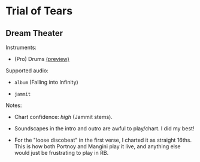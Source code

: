 # Trial of Tears

## Dream Theater

Instruments:

  * (Pro) Drums [(preview)](http://pages.cs.wisc.edu/~tolly/customs/?title=trial-of-tears&artist=dream-theater)

Supported audio:

  * `album` (Falling into Infinity)

  * `jammit`

Notes:

  * Chart confidence: *high* (Jammit stems).

  * Soundscapes in the intro and outro are awful to play/chart. I did my best!

  * For the "loose discobeat" in the first verse, I charted it as straight 16ths. This is how both Portnoy and Mangini play it live, and anything else would just be frustrating to play in RB.

